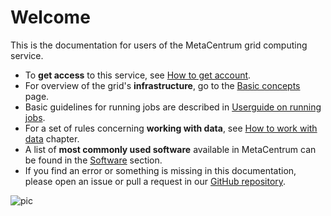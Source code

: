 # Welcome

This is the documentation for users of the MetaCentrum grid computing service.

- To **get access** to this service, see [How to get account](/access/account).
- For overview of the grid's **infrastructure**, go to the [Basic concepts](/computing/concepts) page.
- Basic guidelines for running jobs are described in [Userguide on running jobs](/computing/run-basic-job).
- For a set of rules concerning **working with data**, see [How to work with data](/data/types-of-storage) chapter.
- A list of **most commonly used software** available in MetaCentrum can be found in the [Software](/software/alphabet) section.
- If you find an error or something is missing in this documentation, please open an issue or pull a request in our [GitHub repository](https://github.com/CESNET/metacentrum-user-docs).

![pic](/img/metacentrum_RGB.jpg)
